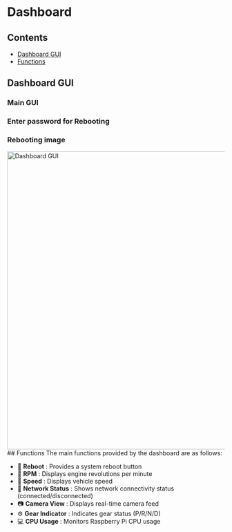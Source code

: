 
# Dashboard  

## Contents
- [Dashboard GUI](#dashboard-gui)
- [Functions](#functions)

## Dashboard GUI
<!-- Dashboard GUI Image -->

### Main GUI

### Enter password for Rebooting

### Rebooting image
<img width="1312" height="690" alt="Dashboard GUI" src="https://github.com/user-attachments/assets/eee6e99d-6eb4-4a7d-9655-1e3f229d8f33" />
## Functions
The main functions provided by the dashboard are as follows:

- 🔄 **Reboot** : Provides a system reboot button  
- 🔧 **RPM** : Displays engine revolutions per minute  
- 🚗 **Speed** : Displays vehicle speed  
- 📶 **Network Status** : Shows network connectivity status (connected/disconnected)  
- 📷 **Camera View** : Displays real-time camera feed  
- ⚙️ **Gear Indicator** : Indicates gear status (P/R/N/D)  
- 💻 **CPU Usage** : Monitors Raspberry Pi CPU usage  

